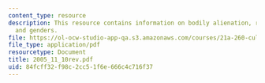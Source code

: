 ```yaml
---
content_type: resource
description: This resource contains information on bodily alienation, reflexivity,
  and genders.
file: https://ol-ocw-studio-app-qa.s3.amazonaws.com/courses/21a-260-culture-embodiment-and-the-senses-fall-2005/84fcff32f98c2cc51f6e666c4c716f37_2005_11_10rev.pdf
file_type: application/pdf
resourcetype: Document
title: 2005_11_10rev.pdf
uid: 84fcff32-f98c-2cc5-1f6e-666c4c716f37
---
```

